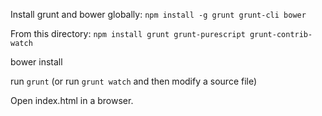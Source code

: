 Install grunt and bower globally:
`npm install -g grunt grunt-cli bower`

From this directory:
`npm install grunt grunt-purescript grunt-contrib-watch`

bower install

run `grunt` (or run `grunt watch` and then modify a source file)

Open index.html in a browser.
